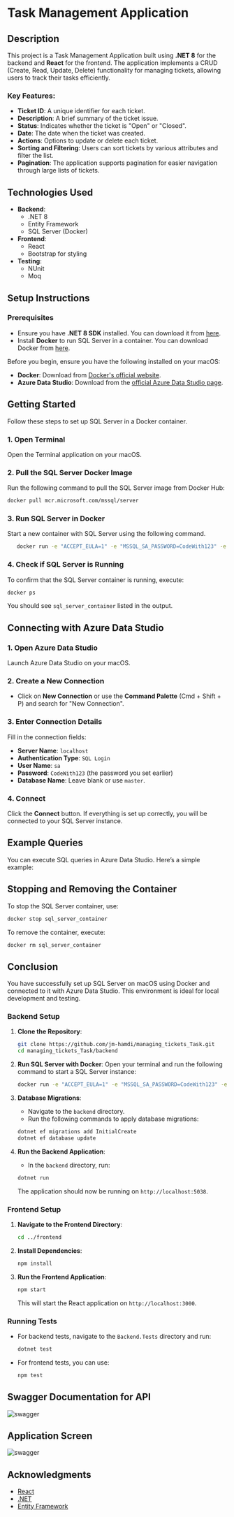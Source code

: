 # Task Management Application

## Description

This project is a Task Management Application built using **.NET 8** for the backend and **React** for the frontend. The application implements a CRUD (Create, Read, Update, Delete) functionality for managing tickets, allowing users to track their tasks efficiently. 

### Key Features:
- **Ticket ID**: A unique identifier for each ticket.
- **Description**: A brief summary of the ticket issue.
- **Status**: Indicates whether the ticket is "Open" or "Closed".
- **Date**: The date when the ticket was created.
- **Actions**: Options to update or delete each ticket.
- **Sorting and Filtering**: Users can sort tickets by various attributes and filter the list.
- **Pagination**: The application supports pagination for easier navigation through large lists of tickets.

## Technologies Used
- **Backend**: 
  - .NET 8
  - Entity Framework
  - SQL Server (Docker)
- **Frontend**: 
  - React
  - Bootstrap for styling
- **Testing**:
  - NUnit
  - Moq

## Setup Instructions

### Prerequisites
- Ensure you have **.NET 8 SDK** installed. You can download it from [here](https://dotnet.microsoft.com/download).
- Install **Docker** to run SQL Server in a container. You can download Docker from [here](https://www.docker.com/get-started).

Before you begin, ensure you have the following installed on your macOS:

- **Docker**: Download from [Docker's official website](https://www.docker.com/products/docker-desktop).
- **Azure Data Studio**: Download from the [official Azure Data Studio page](https://docs.microsoft.com/en-us/sql/azure-data-studio/download-azure-data-studio).

## Getting Started

Follow these steps to set up SQL Server in a Docker container.

### 1. Open Terminal

Open the Terminal application on your macOS.

### 2. Pull the SQL Server Docker Image

Run the following command to pull the SQL Server image from Docker Hub:

```bash
docker pull mcr.microsoft.com/mssql/server
```

### 3. Run SQL Server in Docker

Start a new container with SQL Server using the following command. 

```bash
   docker run -e "ACCEPT_EULA=1" -e "MSSQL_SA_PASSWORD=CodeWith123" -e "MSSQL_PID=Developer"  -e "MSSQL_USER=SA" -p 1433:1433 -d --name=sql_new mcr.microsoft.com/azure-sql-edge
```

### 4. Check if SQL Server is Running

To confirm that the SQL Server container is running, execute:

```bash
docker ps
```

You should see `sql_server_container` listed in the output.

## Connecting with Azure Data Studio

### 1. Open Azure Data Studio

Launch Azure Data Studio on your macOS.

### 2. Create a New Connection

- Click on **New Connection** or use the **Command Palette** (Cmd + Shift + P) and search for "New Connection".

### 3. Enter Connection Details

Fill in the connection fields:

- **Server Name**: `localhost`
- **Authentication Type**: `SQL Login`
- **User Name**: `sa`
- **Password**: `CodeWith123` (the password you set earlier)
- **Database Name**: Leave blank or use `master`.

### 4. Connect

Click the **Connect** button. If everything is set up correctly, you will be connected to your SQL Server instance.

## Example Queries

You can execute SQL queries in Azure Data Studio. Here’s a simple example:



## Stopping and Removing the Container

To stop the SQL Server container, use:

```bash
docker stop sql_server_container
```

To remove the container, execute:

```bash
docker rm sql_server_container
```

## Conclusion

You have successfully set up SQL Server on macOS using Docker and connected to it with Azure Data Studio. This environment is ideal for local development and testing.



### Backend Setup

1. **Clone the Repository**:
   ```bash
   git clone https://github.com/jm-hamdi/managing_tickets_Task.git
   cd managing_tickets_Task/backend
   ```

2. **Run SQL Server with Docker**:
   Open your terminal and run the following command to start a SQL Server instance:
   ```bash
   docker run -e "ACCEPT_EULA=1" -e "MSSQL_SA_PASSWORD=CodeWith123" -e "MSSQL_PID=Developer"  -e "MSSQL_USER=SA" -p 1433:1433 -d --name=sql_new mcr.microsoft.com/azure-sql-edge
   ```

3. **Database Migrations**:
   - Navigate to the `backend` directory.
   - Run the following commands to apply database migrations:
   ```bash
   dotnet ef migrations add InitialCreate
   dotnet ef database update
   ```

4. **Run the Backend Application**:
   - In the `backend` directory, run:
   ```bash
   dotnet run
   ```
   The application should now be running on `http://localhost:5038`.

### Frontend Setup

1. **Navigate to the Frontend Directory**:
   ```bash
   cd ../frontend
   ```

2. **Install Dependencies**:
   ```bash
   npm install
   ```

3. **Run the Frontend Application**:
   ```bash
   npm start
   ```
   This will start the React application on `http://localhost:3000`.

### Running Tests

- For backend tests, navigate to the `Backend.Tests` directory and run:
  ```bash
  dotnet test
  ```
- For frontend tests, you can use:
  ```bash
  npm test
  ```

## Swagger Documentation for API

<img src="https://github.com/jm-hamdi/managing_tickets_Task/blob/main/swagger.png" alt="swagger" >

## Application Screen

<img src="https://github.com/jm-hamdi/managing_tickets_Task/blob/main/Table_Screen.png" alt="swagger" >


## Acknowledgments
- [React](https://reactjs.org/)
- [.NET](https://dotnet.microsoft.com/)
- [Entity Framework](https://docs.microsoft.com/en-us/ef/)
